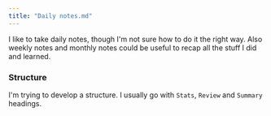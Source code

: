 ```yaml
---
title: "Daily notes.md"
---
```


I like to take daily notes, though I'm not sure how to do it the right way. Also weekly notes and monthly notes could be useful to recap all the stuff I did and learned.

### Structure
I'm trying to develop a structure. I usually go with `Stats`, `Review` and `Summary` headings.
